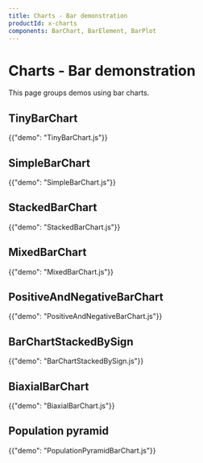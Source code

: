 ```yaml
---
title: Charts - Bar demonstration
productId: x-charts
components: BarChart, BarElement, BarPlot
---
```


# Charts - Bar demonstration

<p class="description">This page groups demos using bar charts.</p>

## TinyBarChart

{{"demo": "TinyBarChart.js"}}

## SimpleBarChart

{{"demo": "SimpleBarChart.js"}}

## StackedBarChart

{{"demo": "StackedBarChart.js"}}

## MixedBarChart

{{"demo": "MixedBarChart.js"}}

## PositiveAndNegativeBarChart

{{"demo": "PositiveAndNegativeBarChart.js"}}

## BarChartStackedBySign

{{"demo": "BarChartStackedBySign.js"}}

## BiaxialBarChart

{{"demo": "BiaxialBarChart.js"}}

## Population pyramid

{{"demo": "PopulationPyramidBarChart.js"}}
